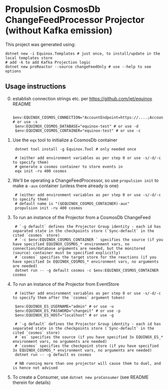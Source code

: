 # Propulsion CosmosDb ChangeFeedProcessor Projector (without Kafka emission)

This project was generated using:

    dotnet new -i Equinox.Templates # just once, to install/update in the local templates store
    # add -k to add Kafka Projection logic
    dotnet new proReactor --source changeFeedOnly # use --help to see options

## Usage instructions

0. establish connection strings etc. per https://github.com/jet/equinox README

        $env:EQUINOX_COSMOS_CONNECTION="AccountEndpoint=https://....;AccountKey=....=;" # or use -s
        $env:EQUINOX_COSMOS_DATABASE="equinox-test" # or use -d
        $env:EQUINOX_COSMOS_CONTAINER="equinox-test" # or use -c

1. Use the `eqx` tool to initialize a CosmosDb container

        dotnet tool install -g Equinox.Tool # only needed once

        # (either add environment variables as per step 0 or use -s/-d/-c to specify them)
        # generate a cosmos container to store events in
        eqx init -ru 400 cosmos

2. We'll be operating a ChangeFeedProcessor, so use `propulsion init` to make a `-aux` container (unless there already is one)

        # (either add environment variables as per step 0 or use -s/-d/-c to specify them)
        # default name is "($EQUINOX_COSMOS_CONTAINER)-aux"
        propulsion init -ru 400 cosmos

3. To run an instance of the Projector from a CosmosDb ChangeFeed

        # `-g default` defines the Projector Group identity - each id has separated state in the checkpoints store (`Sync-default` in the cited `cosmos` store)
        # `-c $env:EQUINOX_COSMOS_CONTAINER ` specifies the source (if you have specified EQUINOX_COSMOS_* environment vars, no connection/database arguments are needed, but the monitored (source) container must be specified explicitly)
        # `cosmos` specifies the target store for the reactions (if you have specified 3x EQUINOX_COSMOS_* environment vars, no arguments are needed)
        dotnet run -- -g default cosmos -c $env:EQUINOX_COSMOS_CONTAINER  cosmos

4. To run an instance of the Projector from EventStore

        # (either add environment variables as per step 0 or use -s/-d/-c to specify them after the `cosmos` argument token)

        $env:EQUINOX_ES_USERNAME="admin" # or use -u
        $env:EQUINOX_ES_PASSWORD="changeit" # or use -p
        $env:EQUINOX_ES_HOST="localhost" # or use -g

        # `-g default` defines the Projector Group identity - each id has separated state in the checkpoints store (`Sync-default` in the cited `cosmos` store)
        # `es` specifies the source (if you have specified 3x EQUINOX_ES_* environment vars, no arguments are needed)
        # `cosmos` specifies the checkpoint store (if you have specified 3x EQUINOX_COSMOS_* environment vars, no arguments are needed)
        dotnet run -- -g default es cosmos

        # NB running more than one projector will cause them to duel, and is hence not advised

5. To create a Consumer, use `dotnet new proConsumer` (see README therein for details)
